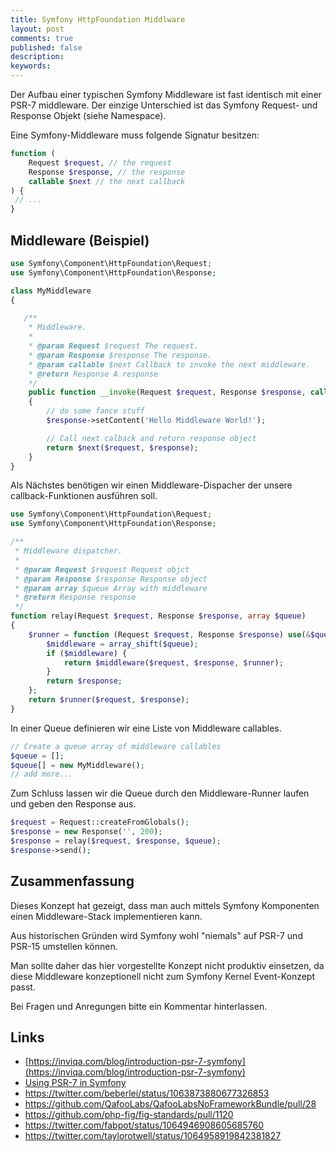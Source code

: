 ```yaml
---
title: Symfony HttpFoundation Middlware
layout: post
comments: true
published: false
description: 
keywords: 
---
```


Der Aufbau einer typischen Symfony Middleware ist fast identisch mit einer PSR-7 middleware. 
Der einzige Unterschied ist das Symfony Request- und Response Objekt (siehe Namespace).

Eine Symfony-Middleware muss folgende Signatur besitzen:

```php
function (
    Request $request, // the request
    Response $response, // the response
    callable $next // the next callback
) {
 // ...
}
```

## Middleware (Beispiel)

```php
use Symfony\Component\HttpFoundation\Request;
use Symfony\Component\HttpFoundation\Response;

class MyMiddleware
{

   /**
    * Middleware.
    *
    * @param Request $request The request.
    * @param Response $response The response.
    * @param callable $next Callback to invoke the next middleware.
    * @return Response A response
    */
    public function __invoke(Request $request, Response $response, callable $next)
    {
        // do some fance stuff
        $response->setContent('Hello Middleware World!');

        // Call next calback and return response object
        return $next($request, $response);
    }
}
```

Als Nächstes benötigen wir einen Middleware-Dispacher der unsere callback-Funktionen ausführen soll.

```php
use Symfony\Component\HttpFoundation\Request;
use Symfony\Component\HttpFoundation\Response;

/**
 * Middleware dispatcher.
 *
 * @param Request $request Request objct
 * @param Response $response Response object
 * @param array $queue Array with middleware
 * @return Response response
 */
function relay(Request $request, Response $response, array $queue)
{
    $runner = function (Request $request, Response $response) use(&$queue, &$runner) {
        $middleware = array_shift($queue);
        if ($middleware) {
            return $middleware($request, $response, $runner);
        }
        return $response;
    };
    return $runner($request, $response);
}
```

In einer Queue definieren wir eine Liste von Middleware callables.

```php
// Create a queue array of middleware callables
$queue = [];
$queue[] = new MyMiddleware();
// add more...
```

Zum Schluss lassen wir die Queue durch den Middleware-Runner laufen und geben den Response aus.

```php
$request = Request::createFromGlobals();
$response = new Response('', 200);
$response = relay($request, $response, $queue);
$response->send();
```
## Zusammenfassung

Dieses Konzept hat gezeigt, dass man auch mittels Symfony Komponenten einen
Middleware-Stack implementieren kann. 

Aus historischen Gründen wird Symfony wohl "niemals" auf PSR-7 und PSR-15 umstellen können.

Man sollte daher das hier vorgestellte Konzept nicht produktiv einsetzen, 
da diese Middleware konzeptionell nicht zum Symfony Kernel Event-Konzept passt. 

Bei Fragen und Anregungen bitte ein Kommentar hinterlassen.

## Links

* [https://inviqa.com/blog/introduction-psr-7-symfony](https://inviqa.com/blog/introduction-psr-7-symfony)
* [Using PSR-7 in Symfony](https://dunglas.fr/2015/06/using-psr-7-in-symfony/)
* <https://twitter.com/beberlei/status/1063873880677326853>
* <https://github.com/QafooLabs/QafooLabsNoFrameworkBundle/pull/28>
* <https://github.com/php-fig/fig-standards/pull/1120>
* <https://twitter.com/fabpot/status/1064946908605685760>
* <https://twitter.com/taylorotwell/status/1064958919842381827>
